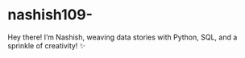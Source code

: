 # nashish109-
Hey there! I’m Nashish, weaving data stories with Python, SQL, and a sprinkle of creativity! ✨
